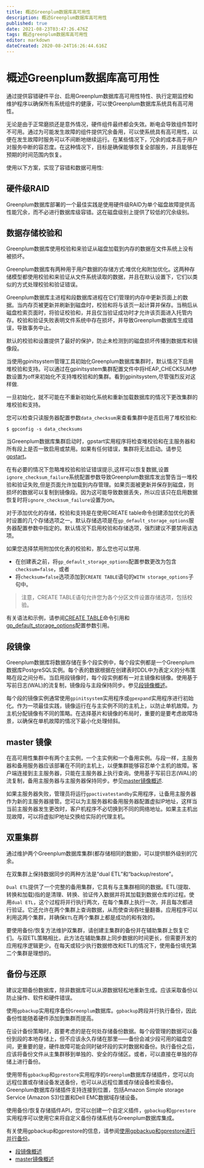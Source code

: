 ```yaml
---
title: 概述Greenplum数据库高可用性
description: 概述Greenplum数据库高可用性
published: true
date: 2021-08-23T03:47:26.476Z
tags: 概述greenplum数据库高可用性
editor: markdown
dateCreated: 2020-08-24T16:26:44.616Z
---
```


# 概述Greenplum数据库高可用性
通过提供容错硬件平台、启用Greenplum数据库高可用性特性、执行定期监控和维护程序以确保所有系统组件的健康，可以使Greenplum数据库系统具有高可用性。

无论是由于正常磨损还是意外情况，硬件组件最终都会失效。断电会导致组件暂时不可用。通过为可能发生故障的组件提供冗余备用，可以使系统具有高可用性，以便在发生故障时服务可以不间断地继续运行。在某些情况下，冗余的成本高于用户对服务中断的容忍度。在这种情况下，目标是确保能够恢复全部服务，并且能够在预期的时间范围内恢复。

使用以下方案，实现了容错和数据可用性:

## 硬件级RAID

Greenplum数据库部署的一个最佳实践是使用硬件级RAID为单个磁盘故障提供高性能冗余，而不必进行数据库级容错。这在磁盘级别上提供了较低的冗余级别。

## 数据存储校验和

Greenplum数据库使用校验和来验证从磁盘加载到内存的数据在文件系统上没有被损坏。

Greenplum数据库有两种用于用户数据的存储方式:堆优化和附加优化。这两种存储模型都使用校验和来验证从文件系统读取的数据，并且在默认设置下，它们以类似的方式处理校验和验证错误。

Greenplum数据库主进程和段数据库进程在它们管理的内存中更新页面上的数据。当内存页被更新并刷新到磁盘时，校验和将与该页一起计算并保存。当稍后从磁盘检索页面时，将验证校验和，并且仅当验证成功时才允许该页面进入托管内存。校验和验证失败表明文件系统中存在损坏，并导致Greenplum数据库生成错误，导致事务中止。

默认的校验和设置提供了最好的保护，防止未检测到的磁盘损坏传播到数据库和镜像段。

当使用gpinitsystem管理工具初始化Greenplum数据库集群时，默认情况下启用堆校验和支持。可以通过在gpinitsystem集群配置文件中将HEAP_CHECKSUM参数设置为off来初始化不支持堆校验和的集群。看到gpinitsystem,尽管强烈反对这样做.

一旦初始化，就不可能在不重新初始化系统和重新加载数据库的情况下更改集群的堆校验和支持。

您可以检查只读服务器配置参数`data_checksum`来查看集群中是否启用了堆校验和:

```
$ gpconfig -s data_checksums
```

当Greenplum数据库集群启动时，gpstart实用程序将检查堆校验和在主服务器和所有段上是否一致启用或禁用。如果有任何错误，集群将无法启动。请参见[gpstart]()。

在有必要的情况下忽略堆校验和验证错误提示,这样可以恢复数据,设置`ignore_checksum_failure`系统配置参数导致Greenplum数据库发出警告当一堆校验和验证失败,但是页面允许加载到内存管理。如果页面被更新并保存到磁盘，则损坏的数据可以复制到镜像段。因为这可能导致数据丢失，所以应该只在启用数据恢复时将`ignore_checksum_failure`设置为on。

对于添加优化的存储，校验和支持是在使用CREATE table命令创建添加优化的表时设置的几个存储选项之一。默认存储选项是在`gp_default_storage_options`服务器配置参数中指定的。默认情况下启用校验和存储选项，强烈建议不要禁用该选项。

如果您选择禁用附加优化表的校验和，那么您也可以禁用.


- 在创建表之前，将`gp_default_storage_options`配置参数更改为包含`checksum=false`，或者
- 将`checksum=false`选项添加到`CREATE TABLE`语句的`WITH storage_options`子句中。


> 注意，CREATE TABLE语句允许您为各个分区文件设置存储选项，包括校验。

有关语法和示例，请参阅[CREATE TABLE]()命令引用和[gp_default_storage_options]()配置参数引用。

## 段镜像

Greenplum数据库将数据存储在多个段实例中，每个段实例都是一个Greenplum数据库PostgreSQL实例。每个表的数据根据在创建表时DDL中为表定义的分布策略在段之间分布。当启用段镜像时，每个段实例都有一对主镜像和镜像。使用基于写前日志(WAL)的流复制，镜像段与主段保持同步。参见[段镜像概述](/zh/greenplum/系统管理/管理Greenplum系统/高可用性和数据一致性/概述Greenplum数据库高可用性/段镜像概述)。	

每个段的镜像实例通常使用`gpinitsystem`实用程序或`gpexpand`实用程序进行初始化。作为一项最佳实践，镜像运行在与主实例不同的主机上，以防止单机故障。为主机分配镜像有不同的策略。在选择基片和镜像的布局时，重要的是要考虑故障场景，以确保在单机故障的情况下最小化处理倾斜。

## master 镜像

在高可用性集群中有两个主实例，一个主实例和一个备用实例。与段一样，主服务器和备用服务器应该部署在不同的主机上，以便集群能够容忍单个主机的故障。客户端连接到主主服务器，只能在主服务器上执行查询。使用基于写前日志(WAL)的流复制，备用主服务器与主服务器保持同步。参见[master镜像概述](/zh/greenplum/系统管理/管理Greenplum系统/高可用性和数据一致性/概述Greenplum数据库高可用性/master镜像概述).

如果主服务器失败，管理员将运行`gpactivatestandby`实用程序，让备用主服务器作为新的主服务器接管。您可以为主服务器和备用服务器配置虚拟IP地址，这样当当前主服务器发生更改时，客户机程序不必切换到不同的网络地址。如果主主机出现故障，可以将虚拟IP地址交换给实际的代理主机。

## 双重集群

通过维护两个Greenplum数据库集群(都存储相同的数据)，可以提供额外级别的冗余。

在双集群上保持数据同步的两种方法是“dual ETL”和“backup/restore”。

`Dual ETL`提供了一个完整的备用集群，它具有与主集群相同的数据。ETL(提取、转换和加载)指的是清理、转换、验证传入数据并将其加载到数据仓库的过程。使用`dual ETL`，这个过程将并行执行两次，在每个集群上执行一次，并且每次都进行验证。它还允许在两个集群上查询数据，从而使查询吞吐量翻番。应用程序可以利用这两个集群，并确保`ETL`在两个集群上都是成功的和有效的。

要使用备份/恢复方法维护双集群，请创建主集群的备份并在辅助集群上恢复它们。与双ETL策略相比，此方法在辅助集群上同步数据的时间更长，但需要开发的应用程序逻辑更少。在每天或较少执行数据修改和ETL的情况下，使用备份填充第二个集群是理想的。

## 备份与还原

建议定期备份数据库，除非数据库可以从源数据轻松地重新生成。应该采取备份以防止操作、软件和硬件错误。

使用`gpbackup`实用程序备份`Greenplum`数据库。`gpbackup`跨段并行执行备份，因此备份性能随着硬件添加到集群而提高。

在设计备份策略时，首要考虑的是在何处存储备份数据。每个段管理的数据可以备份到段的本地存储上，但不应该永久存储在那里——备份会减少段可用的磁盘空间，更重要的是，硬件故障可能会同时破坏段的实时数据和备份。执行备份之后，应该将备份文件从主集群移到单独的、安全的存储区。或者，可以直接在单独的存储上进行备份。

使用带有`gpbackup`和`gprestore`实用程序的`Greenplum`数据库存储插件，您可以向远程位置或存储设备发送备份，也可以从远程位置或存储设备检索备份。Greenplum数据库存储插件支持连接到位置，包括Amazon Simple storage Service (Amazon S3)位置和Dell EMC数据域存储设备。

使用备份/恢复存储插件API，您可以创建一个自定义插件，`gpbackup`和`gprestore`实用程序可以使用它来将自定义备份存储系统与Greenplum数据库集成。

有关使用gpbackup和gprestore的信息，请参阅[使用gpbackup和gprestore进行并行备份]()。


- [段镜像概述](/zh/greenplum/系统管理/管理Greenplum系统/高可用性和数据一致性/概述Greenplum数据库高可用性/段镜像概述)
- [master镜像概述](/zh/greenplum/系统管理/管理Greenplum系统/高可用性和数据一致性/概述Greenplum数据库高可用性/master镜像概述)


